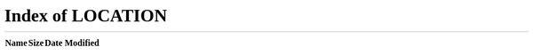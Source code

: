 ```yaml
---
layout: none
---
```


<!DOCTYPE html>
<html>
<head>
    <meta http-equiv="refresh" content="0; url='/home'" />
</head>
<body>
    Redirecting to <a href="/home">/home</a>...
</body>
</html>
